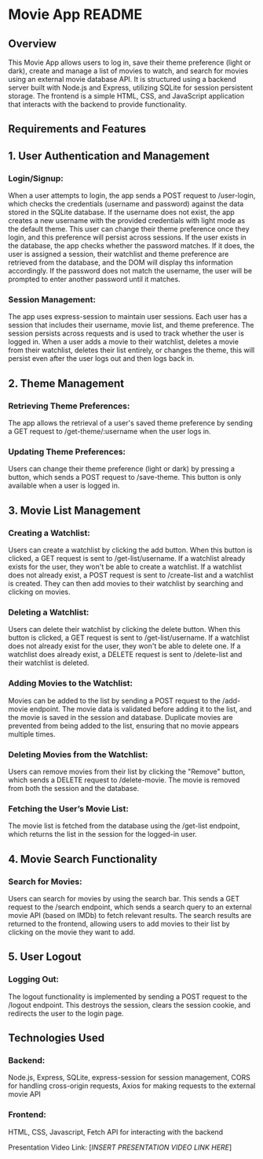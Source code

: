 # Movie App README
## Overview
This Movie App allows users to log in, save their theme preference (light or dark), create and manage a list of movies to watch, and search for movies using an external movie database API. It is structured using a backend server built with Node.js and Express, utilizing SQLite for session persistent storage. The frontend is a simple HTML, CSS, and JavaScript application that interacts with the backend to provide functionality.

## Requirements and Features
## 1. User Authentication and Management
### Login/Signup:

When a user attempts to login, the app sends a POST request to /user-login, which checks the credentials (username and password) against the data stored in the SQLite database.
If the username does not exist, the app creates a new username with the provided credentials with light mode as the default theme. This user can change their theme preference once they login, and this preference will persist across sessions.
If the user exists in the database, the app checks whether the password matches. If it does, the user is assigned a session, their watchlist and theme preference are retrieved from the database, and the DOM will display ths information accordingly. If the password does not match the username, the user will be prompted to enter another password until it matches. 
### Session Management:

The app uses express-session to maintain user sessions. Each user has a session that includes their username, movie list, and theme preference.
The session persists across requests and is used to track whether the user is logged in. When a user adds a movie to their watchlist, deletes a movie from their watchlist, deletes their list entirely, or changes the theme, this will persist even after the user logs out and then logs back in.
## 2. Theme Management
### Retrieving Theme Preferences:

The app allows the retrieval of a user's saved theme preference by sending a GET request to /get-theme/:username when the user logs in.
### Updating Theme Preferences:

Users can change their theme preference (light or dark) by pressing a button, which sends a POST request to /save-theme. This button is only available when a user is logged in.
## 3. Movie List Management
### Creating a Watchlist:

Users can create a watchlist by clicking the add button. When this button is clicked, a GET request is sent to /get-list/username. If a watchlist already exists for the user, they won't be able to create a watchlist. If a watchlist does not already exist, a POST request is sent to /create-list and a watchlist is created. They can then add movies to their watchlist by searching and clicking on movies.
### Deleting a Watchlist:

Users can delete their watchlist by clicking the delete button. When this button is clicked, a GET request is sent to /get-list/username. If a watchlist does not already exist for the user, they won't be able to delete one. If a watchlist does already exist, a DELETE request is sent to /delete-list and their watchlist is deleted. 
### Adding Movies to the Watchlist:

Movies can be added to the list by sending a POST request to the /add-movie endpoint. The movie data is validated before adding it to the list, and the movie is saved in the session and database.
Duplicate movies are prevented from being added to the list, ensuring that no movie appears multiple times.
### Deleting Movies from the Watchlist:

Users can remove movies from their list by clicking the "Remove" button, which sends a DELETE request to /delete-movie. The movie is removed from both the session and the database.
### Fetching the User’s Movie List:

The movie list is fetched from the database using the /get-list endpoint, which returns the list in the session for the logged-in user.
## 4. Movie Search Functionality
### Search for Movies:
Users can search for movies by using the search bar. This sends a GET request to the /search endpoint, which sends a search query to an external movie API (based on IMDb) to fetch relevant results. The search results are returned to the frontend, allowing users to add movies to their list by clicking on the movie they want to add.
## 5. User Logout
### Logging Out:
The logout functionality is implemented by sending a POST request to the /logout endpoint. This destroys the session, clears the session cookie, and redirects the user to the login page.
## Technologies Used
### Backend:

Node.js, Express, SQLite, express-session for session management, CORS for handling cross-origin requests, Axios for making requests to the external movie API
### Frontend:

HTML, CSS, Javascript, Fetch API for interacting with the backend

Presentation Video Link: [*INSERT PRESENTATION VIDEO LINK HERE*] 
